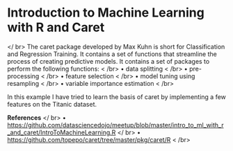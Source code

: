 # Introduction to Machine Learning with R and Caret
</ br>
The caret package developed by Max Kuhn is short for Classification and Regression Training. It contains a set of functions that streamline the process of creating predictive models. It contains a set of packages to perform the following functions: < /br>
•	data splitting < /br>
•	pre-processing < /br>
•	feature selection < /br>
•	model tuning using resampling < /br>
•	variable importance estimation < /br>

In this example I have tried to learn the basis of caret by implementing a few features on the Titanic dataset.

<b>References</b> </ br>
•	https://github.com/datasciencedojo/meetup/blob/master/intro_to_ml_with_r_and_caret/IntroToMachineLearning.R </ br>
•	https://github.com/topepo/caret/tree/master/pkg/caret/R < /br>
